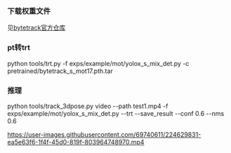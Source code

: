 ### 下载权重文件
见[bytetrack官方仓库](https://github.com/ifzhang/ByteTrack)

### pt转trt
python tools/trt.py -f exps/example/mot/yolox_s_mix_det.py -c pretrained/bytetrack_s_mot17.pth.tar

### 推理
python tools/track_3dpose.py video --path test1.mp4 -f exps/example/mot/yolox_s_mix_det.py --trt --save_result --conf 0.6 --nms 0.6



https://user-images.githubusercontent.com/69740611/224629831-ea5e63f6-1f4f-45d0-819f-803964748970.mp4

